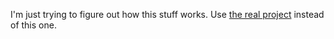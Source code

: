 I'm just trying to figure out how this stuff works. Use [the real project](https://github.com/lvivier/step-gh-pages) instead of this one.
